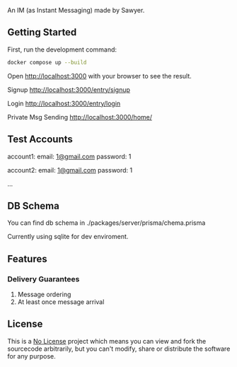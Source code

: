 An IM (as Instant Messaging) made by Sawyer.
## Getting Started

First, run the development command:

```bash
docker compose up --build
```

Open [http://localhost:3000](http://localhost:3000) with your browser to see the result.

Signup [http://localhost:3000/entry/signup](http://localhost:3000/entry/signup)

Login [http://localhost:3000/entry/login](http://localhost:3000/entry/login)

Private Msg Sending  [http://localhost:3000/home/](http://localhost:3000/home/)

## Test Accounts

account1: email: 1@gmail.com password: 1

account2: email: 1@gmail.com password: 1

...

## DB Schema

You can find db schema in ./packages/server/prisma/chema.prisma

Currently using sqlite for dev enviroment.

## Features

### Delivery Guarantees

1. Message ordering
2. At least once message arrival

## License

This is a [No License](https://choosealicense.com/no-permission/) project which means you can view and fork the sourcecode arbitrarily, but you can't modify, share or distribute the software for any purpose.